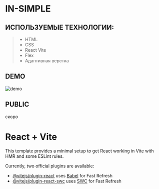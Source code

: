 # IN-SIMPLE

## ИСПОЛЬЗУЕМЫЕ ТЕХНОЛОГИИ:
> + HTML
> + CSS
> + React Vite
> + Flex
> + Адаптивная верстка

## DEMO
![demo](https://github.com/olymuzyka-intensive/EN-SIMPLE/assets/137098489/fd6030f1-b66e-4efc-bf9b-49a2d1f41f7c)

## PUBLIC
скоро


# React + Vite

This template provides a minimal setup to get React working in Vite with HMR and some ESLint rules.

Currently, two official plugins are available:

- [@vitejs/plugin-react](https://github.com/vitejs/vite-plugin-react/blob/main/packages/plugin-react/README.md) uses [Babel](https://babeljs.io/) for Fast Refresh
- [@vitejs/plugin-react-swc](https://github.com/vitejs/vite-plugin-react-swc) uses [SWC](https://swc.rs/) for Fast Refresh
